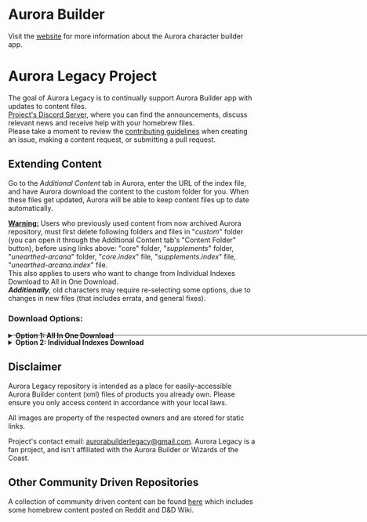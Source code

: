 # Aurora Builder
Visit the [website](http://www.aurorabuilder.com "Aurora Website") for more information about the Aurora character builder app.

# Aurora Legacy Project
The goal of Aurora Legacy is to continually support Aurora Builder app with updates to content files.  <br>
[Project's Discord Server](https://discord.gg/3n5uakXT2a "Project Discord Server"), where you can find the announcements, discuss relevant news and receive help with your homebrew files.  <br>
Please take a moment to review the [contributing guidelines](https://github.com/GhastNier/Aurora/blob/master/.github/CONTRIBUTING.md) when creating an issue, making a content request, or submitting a pull request.

## Extending Content
Go to the _Additional Content_ tab in Aurora, enter the URL of the index file, and have Aurora download the content to the custom folder for you. When these files get updated, Aurora will be able to keep content files up to date automatically.

<u>**Warning:**</u> Users who previously used content from now archived Aurora repository, must first delete following folders and files in "_custom_" folder (you can open it through the Additional Content tab's "Content Folder" button), before using links above: "core" folder, "_supplements_" folder, "_unearthed-arcana_" folder, "_core.index_" file, "_supplements.index_" file, "_unearthed-arcana.index_" file. <br/>
This also applies to users who want to change from Individual Indexes Download to All in One Download. <br/>
_**Additionally**_, old characters may require re-selecting some options, due to changes in new files (that includes errata, and general fixes).

### Download Options:
<details>
  <summary><b>Option 1: All In One Download</b></summary>
  • Master Index: https://raw.githubusercontent.com/GhastNier/Aurora/master/AuroraLegacy.index
</details>
<hr style="width:750px; height:2px; margin-top:-10px; margin-bottom:5px; background-color:rgb(150,150,150)">
<details>
  <summary><b>Option 2: Individual Indexes Download</b> </summary>
 • Core Index: https://raw.githubusercontent.com/GhastNier/Aurora/master/core.index <b>(Required by following Indexes)</b> <br>
  • Supplements Index: https://raw.githubusercontent.com/GhastNier/Aurora/master/supplements.index <b>(Requires Core Index)</b> <br>
  • Unearthed Arcana Index: https://raw.githubusercontent.com/GhastNier/Aurora/master/unearthed-arcana.index <b>(Requires Core Index)</b> <br>
  • Collaborations Index: https://raw.githubusercontent.com/GhastNier/Aurora/master/collaborations.index <b>(Requires Core Index)</b>
</details>

## Disclaimer
Aurora Legacy repository is intended as a place for easily-accessible Aurora Builder content (xml) files of products you already own. Please ensure you only access content in accordance with your local laws.

All images are property of the respected owners and are stored for static links.

Project's contact email: aurorabuilderlegacy@gmail.com. Aurora Legacy is a fan project, and isn't affiliated with the Aurora Builder or Wizards of the Coast.

## Other Community Driven Repositories
A collection of community driven content can be found [here](https://github.com/community-elements "Community Elements") which includes some homebrew content posted on Reddit and D&D Wiki.
